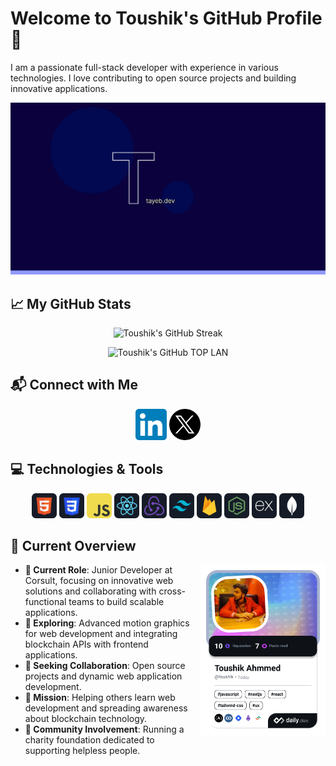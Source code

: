 # Welcome to Toushik's GitHub Profile 👋

I am a passionate full-stack developer with experience in various technologies. I love contributing to open source projects and building innovative applications.

<img src="https://raw.githubusercontent.com/toushik018/toushik018/main/images/og-tayeb.png" alt="Toushik's Cover Image"/>
</a>

## :chart_with_upwards_trend: My GitHub Stats

<p align="center">
  <img width="60%" src="https://github-readme-streak-stats.herokuapp.com?user=toushik018&theme=react&hide_border=true&background=0D1117&stroke=0D1117&fire=FF1CF7&sideLabels=00F0FF&currStreakNum=FF1CF7&ring=FF1CF7&currStreakLabel=FF1CF7&sideNums=00F0FF" alt="Toushik's GitHub Streak"/>
</p>

<p align="center">
  <img width="40%" src="https://github-readme-stats.vercel.app/api/top-langs/?username=toushik018&bg_color=000000&text_color=ffffff&hide_border=true" alt="Toushik's GitHub TOP LAN"/>
</p>

## :mailbox_with_mail: Connect with Me

<p align="center">
  <a href="https://www.linkedin.com/in/tayebhossain/"><img height="50" src="https://github.com/toushik018/toushik018/blob/main/images/icons/Linkedin.png" alt="LinkedIn"/></a>
  <a href="https://x.com/Toushiik"><img height="50" src="https://github.com/toushik018/toushik018/blob/main/images/icons/twitter.png" alt="Twitter"/></a>
</p>

## :computer: Technologies & Tools

<p align="center">
  <img src="https://github.com/toushik018/toushik018/blob/main/images/icons/HTML.png" alt="HTML" height="40"/>
  <img src="https://github.com/toushik018/toushik018/blob/main/images/icons/css.png" alt="CSS" height="40"/>
  <img src="https://github.com/toushik018/toushik018/blob/main/images/icons/JavaScript.png" alt="JavaScript" height="40"/>
  <img src="https://github.com/toushik018/toushik018/blob/main/images/icons/react.png" alt="React" height="40"/>
  <img src="https://github.com/toushik018/toushik018/blob/main/images/icons/redux.png" alt="Redux" height="40"/>
  <img src="https://github.com/toushik018/toushik018/blob/main/images/icons/tailwind.png" alt="Tailwind CSS" height="40"/>
  <img src="https://github.com/toushik018/toushik018/blob/main/images/icons/firebase.png" alt="Firebase" height="40"/>
  <img src="https://github.com/toushik018/toushik018/blob/main/images/icons/node.png" alt="Node.js" height="40"/>
  <img src="https://github.com/toushik018/toushik018/blob/main/images/icons/express.png" alt="Express.js" height="40"/>
  <img src="https://github.com/toushik018/toushik018/blob/main/images/icons/mongo.png" alt="MongoDB" height="40"/>
</p>

## :eyes: Current Overview

<div align="left">
<a href="https://app.daily.dev/toushik018"><img align="right" src="https://github.com/toushik018/toushik018/blob/main/images/toushik.png" width="200" alt="Toushik's Dev Card"/></a>
</div>

- **🔭 Current Role**: Junior Developer at Corsult, focusing on innovative web solutions and collaborating with cross-functional teams to build scalable applications.
- **🌱 Exploring**: Advanced motion graphics for web development and integrating blockchain APIs with frontend applications.
- **👯 Seeking Collaboration**: Open source projects and dynamic web application development.
- **🤔 Mission**: Helping others learn web development and spreading awareness about blockchain technology.
- **💖 Community Involvement**: Running a charity foundation dedicated to supporting helpless people.

<br />
